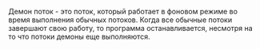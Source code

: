 Демон поток - это поток, который работает в фоновом режиме во время выполнения обычных потоков. Когда все обычные потоки завершают свою работу, то программа останавливается, несмотря на то что потоки демоны еще выполняются. 